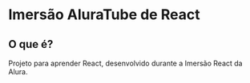 # Imersão AluraTube de React

## O que é?
Projeto para aprender React, desenvolvido durante a Imersão React da Alura.